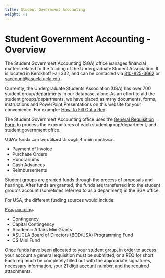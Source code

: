 ```yaml
---
title: Student Government Accounting
weight: -1
---
```


# Student Government Accounting - Overview

The Student Government Accounting (SGA) office manages financial matters related to the funding of the Undergraduate Student Association. It is located in Kerckhoff Hall 332, and can be contacted via [310-825-3662](tel:310-825-3662) or <saccount@asucla.ucla.edu>.

Currently, the Undergraduate Students Association (USA) has over 700 student group/departments in our database, alone. As an effort to aid the student groups/departments, we have placed as many documents, forms, instructions and PowerPoint Presentations on this website for your convenience. For example: [How To Fill Out a Req](/docs/req-howto.pdf).

The Student Government Accounting office uses the [General Requisition Form](/funding/sga/req) to process the expenditures of each student group/department, and student government office.

USA's funds can be utilized through 4 main methods:

- Payment of Invoice
- Purchase Orders
- Honorariums
- Cash Advances
- Reimbursements

Student groups are granted funds through the process of proposals and hearings. After funds are granted, the funds are transferred into the student group's account (sometimes referred to as a department) in the SGA office.

For USA, the different funding sources would include:

[Programming](/funding/programming):

- Contingency
- Capital Contingency
- Academic Affairs Mini Grants
- ASUCLA Board of Directors (BOD/USA) Programming Fund
- CS Mini Fund

Once funds have been allocated to your student group, in order to access your account a general requisition must be submitted, or a REQ for short. Each req much be completely filled out with the appropriate signatures, necessary information, your [21 digit account number](/docs/accounthelp.pdf), and the required attachments.
